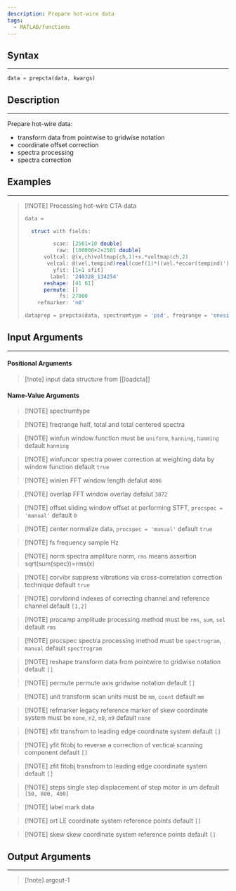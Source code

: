 ```yaml
---
description: Prepare hot-wire data
tags:
  - MATLAB/functions
---
```

## Syntax
---
```octave
data = prepcta(data, kwargs)
```
## Description
---
Prepare hot-wire data: 
- transform data from pointwise to gridwise notation
- coordinate offset correction
- spectra processing
- spectra correction
## Examples
---

> [!NOTE] Processing hot-wire CTA data
> ```octave
> data = 
> 
>   struct with fields:
> 
>          scan: [2501×10 double]
>           raw: [100000×2×2501 double]
>       voltcal: @(x,ch)voltmap(ch,1)+x.*voltmap(ch,2)
>        velcal: @(vel,tempind)real(coef(1)*((vel.*eccor(tempind)').^2-coef(3)).^coef(2))
>          yfit: [1×1 sfit]
>         label: '240328_134254'
>       reshape: [41 61]
>       permute: []
>            fs: 27000
>     refmarker: 'n8'
> 
> dataprep = prepcta(data, spectrumtype = 'psd', freqrange = 'onesided', winfun = 'hanning', winfuncor = true, winlen = 2048, overlap = 512, norm = 'rms', corvibr = true, corvibrind = [1, 2], procamp = 'rms')
> ```
> 
## Input Arguments
---
#### Positional Arguments

>[!note] input
>data structure from [[loadcta]]
#### Name-Value Arguments

> [!NOTE] spectrumtype

> [!NOTE] freqrange
> half, total and total centered spectra

> [!NOTE] winfun
> window function
> must be `uniform`, `hanning`, `hamming`
> default `hanning`

> [!NOTE] winfuncor
> spectra power correction at weighting data by window function
> default `true`

> [!NOTE] winlen
> FFT window length
> defalut `4096`

> [!NOTE] overlap
> FFT window overlay
> defalut `3072`

> [!NOTE] offset
> sliding window offset at performing STFT, `procspec = 'manual'`
> default `0`

> [!NOTE] center
> normalize data, `procspec = 'manual'`
> default `true`

> [!NOTE] fs
> frequency sample Hz

> [!NOTE] norm
> spectra ampliture norm, `rms` means assertion sqrt(sum(spec))=rms(x)

> [!NOTE] corvibr
> suppress vibrations via cross-correlation correction technique
> default `true`

> [!NOTE] corvibrind
> indexes of correcting channel and reference channel
> default `[1,2]`

> [!NOTE] procamp
> amplitude processing method
> must be `rms`, `sum`, `sel`
> default `rms`

> [!NOTE] procspec
> spectra processing method
> must be `spectrogram`, `manual`
> default `spectrogram`

> [!NOTE] reshape
> transform data from pointwire to gridwise notation
> default `[]`

> [!NOTE] permute
> permute axis gridwise notation
> default `[]`

> [!NOTE] unit
> transform scan units
> must be `mm`, `count`
> default `mm`

> [!NOTE] refmarker
> legacy reference marker of skew coordinate system
> must be `none`, `n2`, `n8`, `n9`
> default `none`

> [!NOTE] xfit
> transfrom to leading edge coordinate system
> default `[]`

> [!NOTE] yfit
> fitobj to reverse a correction of vectical scanning component
> default `[]`

> [!NOTE] zfit
> fitobj transfrom to leading edge coordinate system
> default `[]`

> [!NOTE] steps
> single step displacement of step motor in um
> default `[50, 800, 400]`

> [!NOTE] label
> mark data

> [!NOTE] ort
> LE coordinate system reference points
> default `[]`

> [!NOTE] skew
> skew coordinate system reference points
> default `[]`
## Output Arguments
---

> [!note] argout-1
